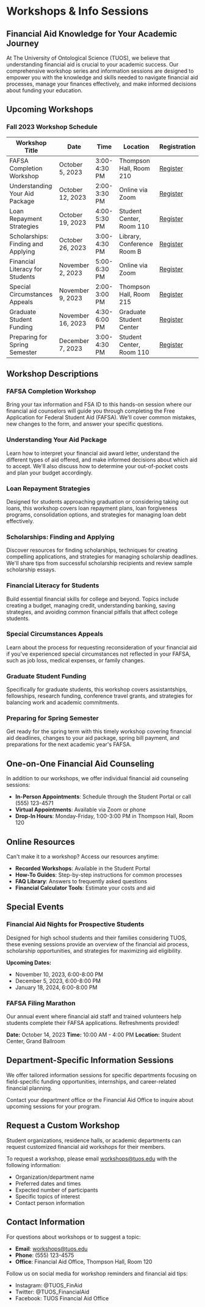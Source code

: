 # Workshops & Info Sessions

## Financial Aid Knowledge for Your Academic Journey

At The University of Ontological Science (TUOS), we believe that understanding financial aid is crucial to your academic success. Our comprehensive workshop series and information sessions are designed to empower you with the knowledge and skills needed to navigate financial aid processes, manage your finances effectively, and make informed decisions about funding your education.

## Upcoming Workshops

### Fall 2023 Workshop Schedule

| Workshop Title | Date | Time | Location | Registration |
|---------------|------|------|----------|-------------|
| FAFSA Completion Workshop | October 5, 2023 | 3:00-4:30 PM | Thompson Hall, Room 210 | [Register](https://my.tuos.edu/workshops) |
| Understanding Your Aid Package | October 12, 2023 | 2:00-3:30 PM | Online via Zoom | [Register](https://my.tuos.edu/workshops) |
| Loan Repayment Strategies | October 19, 2023 | 4:00-5:30 PM | Student Center, Room 110 | [Register](https://my.tuos.edu/workshops) |
| Scholarships: Finding and Applying | October 26, 2023 | 3:00-4:30 PM | Library, Conference Room B | [Register](https://my.tuos.edu/workshops) |
| Financial Literacy for Students | November 2, 2023 | 5:00-6:30 PM | Online via Zoom | [Register](https://my.tuos.edu/workshops) |
| Special Circumstances Appeals | November 9, 2023 | 2:00-3:00 PM | Thompson Hall, Room 215 | [Register](https://my.tuos.edu/workshops) |
| Graduate Student Funding | November 16, 2023 | 4:30-6:00 PM | Graduate Student Center | [Register](https://my.tuos.edu/workshops) |
| Preparing for Spring Semester | December 7, 2023 | 3:00-4:30 PM | Student Center, Room 110 | [Register](https://my.tuos.edu/workshops) |

## Workshop Descriptions

### FAFSA Completion Workshop
Bring your tax information and FSA ID to this hands-on session where our financial aid counselors will guide you through completing the Free Application for Federal Student Aid (FAFSA). We'll cover common mistakes, new changes to the form, and answer your specific questions.

### Understanding Your Aid Package
Learn how to interpret your financial aid award letter, understand the different types of aid offered, and make informed decisions about which aid to accept. We'll also discuss how to determine your out-of-pocket costs and plan your budget accordingly.

### Loan Repayment Strategies
Designed for students approaching graduation or considering taking out loans, this workshop covers loan repayment plans, loan forgiveness programs, consolidation options, and strategies for managing loan debt effectively.

### Scholarships: Finding and Applying
Discover resources for finding scholarships, techniques for creating compelling applications, and strategies for managing scholarship deadlines. We'll share tips from successful scholarship recipients and review sample scholarship essays.

### Financial Literacy for Students
Build essential financial skills for college and beyond. Topics include creating a budget, managing credit, understanding banking, saving strategies, and avoiding common financial pitfalls that affect college students.

### Special Circumstances Appeals
Learn about the process for requesting reconsideration of your financial aid if you've experienced special circumstances not reflected in your FAFSA, such as job loss, medical expenses, or family changes.

### Graduate Student Funding
Specifically for graduate students, this workshop covers assistantships, fellowships, research funding, conference travel grants, and strategies for balancing work and academic commitments.

### Preparing for Spring Semester
Get ready for the spring term with this timely workshop covering financial aid deadlines, changes to your aid package, spring bill payment, and preparations for the next academic year's FAFSA.

## One-on-One Financial Aid Counseling

In addition to our workshops, we offer individual financial aid counseling sessions:

- **In-Person Appointments**: Schedule through the Student Portal or call (555) 123-4571
- **Virtual Appointments**: Available via Zoom or phone
- **Drop-In Hours**: Monday-Friday, 1:00-3:00 PM in Thompson Hall, Room 120

## Online Resources

Can't make it to a workshop? Access our resources anytime:

- **Recorded Workshops**: Available in the Student Portal
- **How-To Guides**: Step-by-step instructions for common processes
- **FAQ Library**: Answers to frequently asked questions
- **Financial Calculator Tools**: Estimate your costs and aid

## Special Events

### Financial Aid Nights for Prospective Students
Designed for high school students and their families considering TUOS, these evening sessions provide an overview of the financial aid process, scholarship opportunities, and strategies for maximizing aid eligibility.

**Upcoming Dates:**
- November 10, 2023, 6:00-8:00 PM
- December 5, 2023, 6:00-8:00 PM
- January 18, 2024, 6:00-8:00 PM

### FAFSA Filing Marathon
Our annual event where financial aid staff and trained volunteers help students complete their FAFSA applications. Refreshments provided!

**Date:** October 14, 2023
**Time:** 10:00 AM - 4:00 PM
**Location:** Student Center, Grand Ballroom

## Department-Specific Information Sessions

We offer tailored information sessions for specific departments focusing on field-specific funding opportunities, internships, and career-related financial planning.

Contact your department office or the Financial Aid Office to inquire about upcoming sessions for your program.

## Request a Custom Workshop

Student organizations, residence halls, or academic departments can request customized financial aid workshops for their members. 

To request a workshop, please email workshops@tuos.edu with the following information:
- Organization/department name
- Preferred dates and times
- Expected number of participants
- Specific topics of interest
- Contact person information

## Contact Information

For questions about workshops or to suggest a topic:

- **Email**: workshops@tuos.edu
- **Phone**: (555) 123-4575
- **Office**: Financial Aid Office, Thompson Hall, Room 120

Follow us on social media for workshop reminders and financial aid tips:
- Instagram: @TUOS_FinAid
- Twitter: @TUOS_FinancialAid
- Facebook: TUOS Financial Aid Office